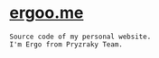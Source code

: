 [ergoo.me](http://www.ergo.me)
======
```
Source code of my personal website.
I'm Ergo from Pryzraky Team.
```
